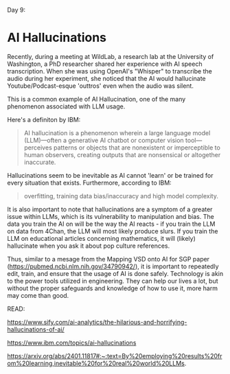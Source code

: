 Day 9: 

AI Hallucinations
===

Recently, during a meeting at WildLab, a research lab at the University of Washington, a PhD researcher shared her experience with AI speech transcription. When she was using OpenAI's "Whisper" to transcribe the audio during her experiment, she noticed that the AI would hallucinate Youtube/Podcast-esque 'outtros' even when the audio was silent.

This is a common example of AI Hallucination, one of the many phenomenon associated with LLM usage.

Here's a definiton by IBM:
>AI hallucination is a phenomenon wherein a large language model (LLM)—often a generative AI chatbot or computer vision tool—perceives patterns or objects that are nonexistent or imperceptible to human observers, creating outputs that are nonsensical or altogether inaccurate.

Hallucinations seem to be inevitable as AI cannot 'learn' or be trained for every situation that exists. Furthermore, according to IBM:
>overfitting, training data bias/inaccuracy and high model complexity.

It is also important to note that hallucinations are a symptom of a greater issue within LLMs, which is its vulnerability to manipulation and bias. The data you train the AI on will be the way the AI reacts - if you train the LLM on data from 4Chan, the LLM will most likely produce slurs. If you train the LLM on educational articles concerning mathematics, it will (likely) hallucinate when you ask it about pop culture references.

Thus, similar to a mesage from the Mapping VSD onto AI for SGP paper (https://pubmed.ncbi.nlm.nih.gov/34790942/), it is important to repeatedly edit, train, and ensure that the usage of AI is done safely. Technology is akin to the power tools utilized in engineering. They can help our lives a lot, but without the proper safeguards and knowledge of how to use it, more harm may come than good.


READ:

https://www.sify.com/ai-analytics/the-hilarious-and-horrifying-hallucinations-of-ai/

https://www.ibm.com/topics/ai-hallucinations

https://arxiv.org/abs/2401.11817#:~:text=By%20employing%20results%20from%20learning,inevitable%20for%20real%20world%20LLMs.
